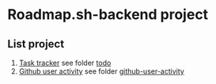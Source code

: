 # Roadmap.sh-backend project

## List project

1. [Task tracker](https://roadmap.sh/projects/task-tracker) see folder [todo](https://github.com/Lucky7Tb/Roadmap-backend/tree/master/todo)
1. [Github user activity](https://roadmap.sh/projects/github-user-activity) see folder [github-user-activity](https://github.com/Lucky7Tb/Roadmap-backend/tree/master/todo)
